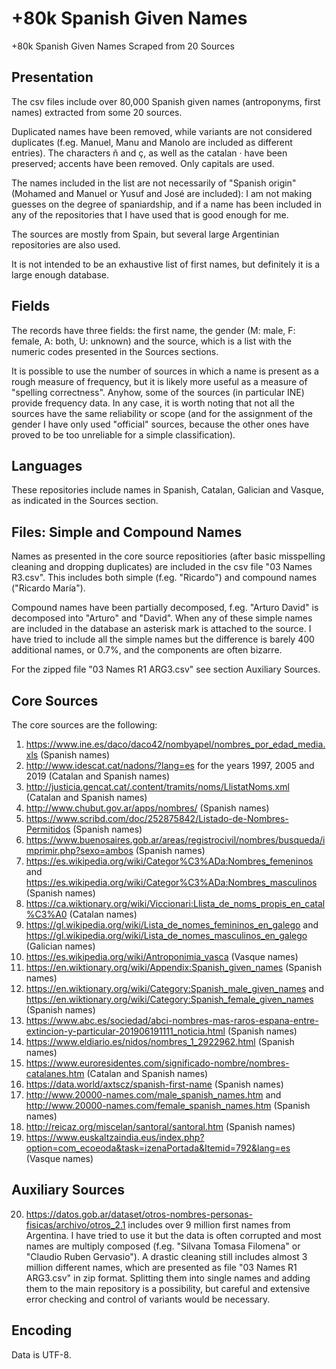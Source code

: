 # +80k Spanish Given Names
+80k Spanish Given Names Scraped from 20 Sources

## Presentation
The csv files include over 80,000 Spanish given names (antroponyms, first names) extracted from some 20 sources.

Duplicated names have been removed, while variants are not considered duplicates (f.eg. Manuel, Manu and Manolo are included as different entries). The characters ñ and ç, as well as the catalan · have been preserved; accents have been removed. Only capitals are used.

The names included in the list are not necessarily of "Spanish origin" (Mohamed and Manuel or Yusuf and José are included): I am not making guesses on the degree of spaniardship, and if a name has been included in any of the repositories that I have used that is good enough for me.

The sources are mostly from Spain, but several large Argentinian repositories are also used.

It is not intended to be an exhaustive list of first names, but definitely it is a large enough database.

## Fields
The records have three fields: the first name, the gender (M: male, F: female, A: both, U: unknown) and the source, which is a list with the numeric codes presented in the Sources sections. 

It is possible to use the number of sources in which a name is present as a rough measure of frequency, but it is likely more useful as a measure of "spelling correctness". Anyhow, some of the sources (in particular INE) provide frequency data. In any case, it is worth noting that not all the sources have the same reliability or scope (and for the assignment of the gender I have only used "official" sources, because the other ones have proved to be too unreliable for a simple classification).

## Languages
These repositories include names in Spanish, Catalan, Galician and Vasque, as indicated in the Sources section.

## Files: Simple and Compound Names
Names as presented in the core source repositiories (after basic misspelling cleaning and dropping duplicates) are included in the csv file "03 Names R3.csv". This includes both simple (f.eg. "Ricardo") and compound names ("Ricardo María").

Compound names have been partially decomposed, f.eg. "Arturo David" is decomposed into "Arturo" and "David". When any of these simple names are included in the database an asterisk mark is attached to the source. I have tried to include all the simple names but the difference is barely 400 additional names, or 0.7%, and the components are often bizarre.

For the zipped file "03 Names R1 ARG3.csv" see section Auxiliary Sources.

## Core Sources
The core sources are the following:
1.  https://www.ine.es/daco/daco42/nombyapel/nombres_por_edad_media.xls (Spanish names)
2.  http://www.idescat.cat/nadons/?lang=es for the years 1997, 2005 and 2019 (Catalan and Spanish names)
3.  http://justicia.gencat.cat/.content/tramits/noms/LlistatNoms.xml (Catalan and Spanish names)
4.  http://www.chubut.gov.ar/apps/nombres/ (Spanish names)
5.  https://www.scribd.com/doc/252875842/Listado-de-Nombres-Permitidos (Spanish names)
6.  https://www.buenosaires.gob.ar/areas/registrocivil/nombres/busqueda/imprimir.php?sexo=ambos (Spanish names)
7.  https://es.wikipedia.org/wiki/Categor%C3%ADa:Nombres_femeninos and https://es.wikipedia.org/wiki/Categor%C3%ADa:Nombres_masculinos (Spanish names)
8.  https://ca.wiktionary.org/wiki/Viccionari:Llista_de_noms_propis_en_catal%C3%A0 (Catalan names)
9.  https://gl.wikipedia.org/wiki/Lista_de_nomes_femininos_en_galego and https://gl.wikipedia.org/wiki/Lista_de_nomes_masculinos_en_galego (Galician names)
10.  https://es.wikipedia.org/wiki/Antroponimia_vasca (Vasque names)
11.  https://en.wiktionary.org/wiki/Appendix:Spanish_given_names (Spanish names)
12.  https://en.wiktionary.org/wiki/Category:Spanish_male_given_names and https://en.wiktionary.org/wiki/Category:Spanish_female_given_names (Spanish names)
13.  https://www.abc.es/sociedad/abci-nombres-mas-raros-espana-entre-extincion-y-particular-201906191111_noticia.html (Spanish names)
14.  https://www.eldiario.es/nidos/nombres_1_2922962.html (Spanish names)
15.  https://www.euroresidentes.com/significado-nombre/nombres-catalanes.htm (Catalan and Spanish names)
16.  https://data.world/axtscz/spanish-first-name (Spanish names)
17.  http://www.20000-names.com/male_spanish_names.htm and http://www.20000-names.com/female_spanish_names.htm (Spanish names)
18.  http://reicaz.org/miscelan/santoral/santoral.htm (Spanish names)
19.  https://www.euskaltzaindia.eus/index.php?option=com_ecoeoda&task=izenaPortada&Itemid=792&lang=es (Vasque names)

## Auxiliary Sources
20. https://datos.gob.ar/dataset/otros-nombres-personas-fisicas/archivo/otros_2.1 includes over 9 million first names from Argentina. I have tried to use it but the data is often corrupted and most names are multiply composed (f.eg. "Silvana Tomasa Filomena" or "Claudio Ruben Gervasio"). A drastic cleaning still includes almost 3 million different names, which are presented as file "03 Names R1 ARG3.csv" in zip format. Splitting them into single names and adding them to the main repository is a possibility, but careful and extensive error checking and control of variants would be necessary.

## Encoding
Data is UTF-8.
